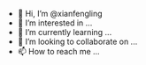 - 👋 Hi, I’m @xianfengling
- 👀 I’m interested in ...
- 🌱 I’m currently learning ...
- 💞️ I’m looking to collaborate on ...
- 📫 How to reach me ...

<!---
xianfengling/xianfengling is a ✨ special ✨ repository because its `README.md` (this file) appears on your GitHub profile.
You can click the Preview link to take a look at your changes.
--->
